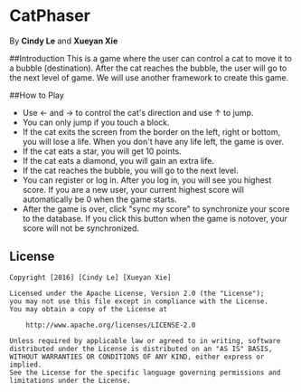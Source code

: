 # CatPhaser
By **Cindy Le** and **Xueyan Xie**

##Introduction
This is a game where the user can control a cat to move it to a bubble (destination). After the cat reaches the bubble, the user will go to the next level of game. We will use another framework to create this game.

##How to Play
* Use ← and → to control the cat's direction and use ↑ to jump.
* You can only jump if you touch a block.
* If the cat exits the screen from the border on the left, right or bottom, you will lose a life. When you don't have any life left, the game is over.
* If the cat eats a star, you will get 10 points.
* If the cat eats a diamond, you will gain an extra life.
* If the cat reaches the bubble, you will go to the next level.
* You can register or log in. After you log in, you will see you highest score. If you are a new user, your current highest score will automatically be 0 when the game starts.
* After the game is over, click "sync my score" to synchronize your score to the database. If you click this button when the game is notover, your score will not be synchronized.

## License

    Copyright [2016] [Cindy Le] [Xueyan Xie]

    Licensed under the Apache License, Version 2.0 (the "License");
    you may not use this file except in compliance with the License.
    You may obtain a copy of the License at

        http://www.apache.org/licenses/LICENSE-2.0

    Unless required by applicable law or agreed to in writing, software
    distributed under the License is distributed on an "AS IS" BASIS,
    WITHOUT WARRANTIES OR CONDITIONS OF ANY KIND, either express or implied.
    See the License for the specific language governing permissions and
    limitations under the License.

